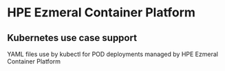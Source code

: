 # HPE Ezmeral Container Platform
## Kubernetes use case support

YAML files use by kubectl for POD deployments managed by HPE Ezmeral Container Platform
